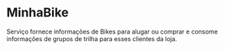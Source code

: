 # MinhaBike
 Serviço fornece informações de Bikes para alugar ou comprar e consome informações de grupos de trilha para esses clientes da loja.
